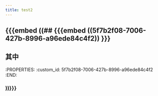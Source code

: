 ```yaml
---
title: test2
---
```


## {{{embed ((## {{{embed ((5f7b2f08-7006-427b-8996-a96ede84c4f2)) }}}
## 其中
:PROPERTIES:
:custom_id: 5f7b2f08-7006-427b-8996-a96ede84c4f2
:END:
### ))}}}
##
##
